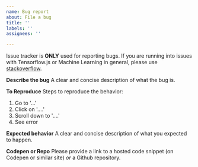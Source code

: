```yaml
---
name: Bug report
about: File a bug
title: ''
labels: ''
assignees: ''

---
```


Issue tracker is **ONLY** used for reporting bugs. If you are running into issues with Tensorflow.js or Machine Learning in general, please use [stackoverflow](https://stackoverflow.com).

<!--- Provide a general summary of the issue in the Title above -->

**Describe the bug**
A clear and concise description of what the bug is.

**To Reproduce**
Steps to reproduce the behavior:
1. Go to '...'
2. Click on '....'
3. Scroll down to '....'
4. See error

**Expected behavior**
A clear and concise description of what you expected to happen.

**Codepen or Repo**
Please provide a link to a hosted code snippet (on Codepen or similar site) _or_ a Github repository.
